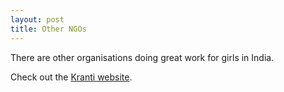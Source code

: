 ```yaml
---
layout: post
title: Other NGOs
---
```


There are other organisations doing great work for girls in India.

Check out the [Kranti website](http://www.kranti-india.org/).
